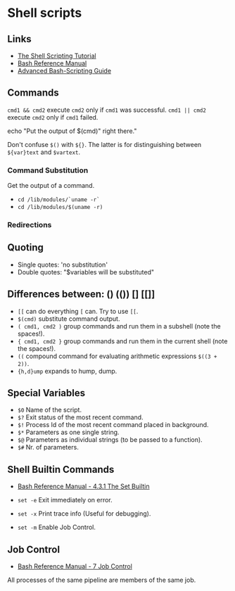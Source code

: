 # Shell scripts

## Links
- [The Shell Scripting Tutorial](https://www.shellscript.sh/index.html)
- [Bash Reference Manual](https://www.gnu.org/software/bash/manual/bash.html)
- [Advanced Bash-Scripting Guide](https://tldp.org/LDP/abs/html/)

## Commands
`cmd1 && cmd2` execute `cmd2` only if `cmd1` was successful.
`cmd1 || cmd2` execute `cmd2` only if `cmd1` failed.

echo "Put the output of $(cmd)" right there."

Don't confuse `$()` with `${}`. The latter is for distinguishing between `${var}text` and `$vartext`.

### Command Substitution
Get the output of a command.
- `` cd /lib/modules/`uname -r` ``
- `cd /lib/modules/$(uname -r)`

### Redirections

## Quoting

- Single quotes: 'no substitution'
- Double quotes: "$variables will be substituted"

## Differences between: () (()) [] [[]]

- `[[` can do everything `[` can. Try to use `[[`.
- `$(cmd)` substitute command output.
- `( cmd1, cmd2 )` group commands and run them in a subshell (note the spaces!).
- `{ cmd1, cmd2 }` group commands and run them in the current shell (note the spaces!).
- `((` compound command for evaluating arithmetic expressions `$((3 + 2))`.
- `{h,d}ump` expands to hump, dump.


## Special Variables

- `$0` Name of the script.
- `$?` Exit status of the most recent command.
- `$!` Process Id of the most recent command placed in background.
- `$*` Parameters as one single string.
- `$@` Parameters as individual strings (to be passed to a function).
- `$#` Nr. of parameters.

## Shell Builtin Commands
- [Bash Reference Manual - 4.3.1 The Set Builtin](https://www.gnu.org/software/bash/manual/bash.html#The-Set-Builtin)

- `set -e` Exit immediately on error.
- `set -x` Print trace info (Useful for debugging).
- `set -m` Enable Job Control.

## Job Control
- [Bash Reference Manual - 7 Job Control](https://www.gnu.org/software/bash/manual/html_node/Job-Control.html)

All processes of the same pipeline are members of the same job.